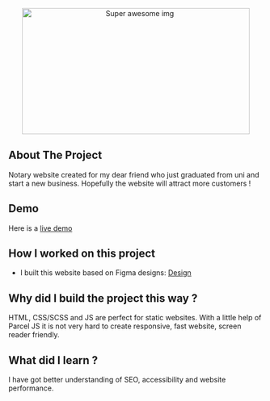 <p align="center">
<img src="https://www.sikorskanotary.co.uk/social-media-card.png" alt="Super awesome img" width="450" height="250"/>
</p>

## About The Project
Notary website created for my dear friend who just graduated from uni and start a new business. Hopefully the website will attract more customers ! 

## Demo
Here is a [live demo](https://www.sikorskanotary.co.uk/)

## How I worked on this project
- I built this website based on Figma designs:
  [Design](https://www.figma.com/file/wMTOkqwsmCWedNfATXVYVK/Untitled?node-id=44%3A478)

  
## Why did I build the project this way ?

HTML, CSS/SCSS and JS are perfect for static websites. With a little help of Parcel JS it is not very hard to create responsive, fast website, screen reader friendly.


## What did I learn ?

I have got better understanding of SEO, accessibility and website performance.
